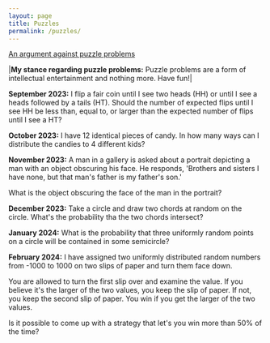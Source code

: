 ```yaml
---
layout: page
title: Puzzles
permalink: /puzzles/
---
```


[An argument against puzzle problems](https://www.stat.berkeley.edu/~aldous/Blog/puzzles_harmful.html)

|**My stance regarding puzzle problems:** Puzzle problems are a form of intellectual entertainment and nothing more.
Have fun!|

**September 2023:**
I flip a fair coin until I see two heads (HH) or until I see a heads followed by a tails (HT).
Should the number of expected flips until I see HH be less than, equal to, or larger than the expected 
number of flips until I see a HT?

**October 2023:**
I have 12 identical pieces of candy. In how many ways can I distribute the candies to 4 
different kids?

**November 2023:**
A man in a gallery is asked about a portrait depicting a man with an object obscuring his face.
He responds, 'Brothers and sisters I have none, but that man's father is my father's son.'

What is the object obscuring the face of the man in the portrait?

**December 2023:**
Take a circle and draw two chords at random on the circle. What's the probability tha the two 
chords intersect?

**January 2024:**
What is the probability that three uniformly random points on a circle will be contained in some semicircle?

**February 2024:**
I have assigned two uniformly distributed random numbers from -1000 to 1000 on two slips of paper and turn them face down.

You are allowed to turn the first slip over and examine the value. If you believe it's the larger of the two values, you keep
the slip of paper. If not, you keep the second slip of paper. You win if you get the larger of the two values.

Is it possible to come up with a strategy that let's you win more than 50% of the time?